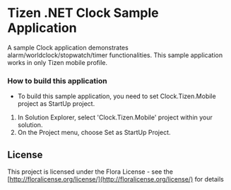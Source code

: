 # Tizen .NET Clock Sample Application
A sample Clock application demonstrates alarm/worldclock/stopwatch/timer functionalities. This sample application works in only Tizen mobile profile.

### How to build this application

* To build this sample application, you need to set Clock.Tizen.Mobile project as StartUp project.

 1. In Solution Explorer, select 'Clock.Tizen.Mobile' project within your solution.
 2. On the Project menu, choose Set as StartUp Project.

## License

This project is licensed under the Flora License - see the [http://floralicense.org/license/](http://floralicense.org/license/) for details

